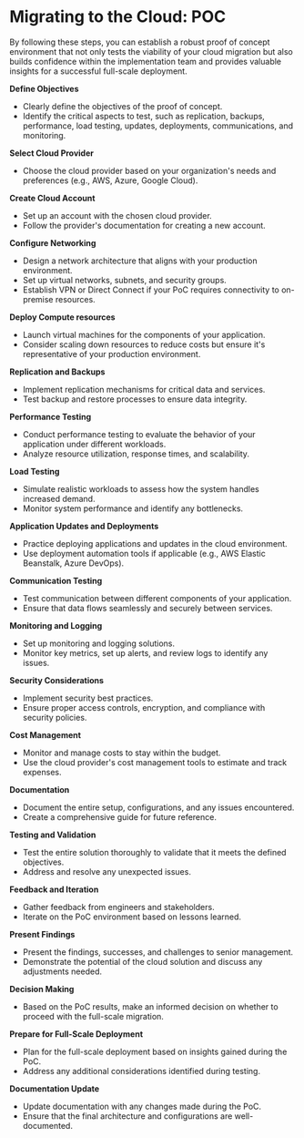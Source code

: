 
# Migrating to the Cloud: POC

By following these steps, you can establish a robust proof of concept environment that not only tests the viability of your cloud migration but also builds confidence within the implementation team and provides valuable insights for a successful full-scale deployment.

**Define Objectives**

- Clearly define the objectives of the proof of concept.
- Identify the critical aspects to test, such as replication, backups, performance, load testing, updates, deployments, communications, and monitoring.

**Select Cloud Provider**

- Choose the cloud provider based on your organization's needs and preferences (e.g., AWS, Azure, Google Cloud).

**Create Cloud Account**

- Set up an account with the chosen cloud provider.
- Follow the provider's documentation for creating a new account.

**Configure Networking**

- Design a network architecture that aligns with your production environment.
- Set up virtual networks, subnets, and security groups.
- Establish VPN or Direct Connect if your PoC requires connectivity to on-premise resources.

**Deploy Compute resources**

- Launch virtual machines for the components of your application.
- Consider scaling down resources to reduce costs but ensure it's representative of your production environment.

**Replication and Backups**

- Implement replication mechanisms for critical data and services.
- Test backup and restore processes to ensure data integrity.

**Performance Testing**

- Conduct performance testing to evaluate the behavior of your application under different workloads.
- Analyze resource utilization, response times, and scalability.

**Load Testing**

- Simulate realistic workloads to assess how the system handles increased demand.
- Monitor system performance and identify any bottlenecks.

**Application Updates and Deployments**

- Practice deploying applications and updates in the cloud environment.
- Use deployment automation tools if applicable (e.g., AWS Elastic Beanstalk, Azure DevOps).

**Communication Testing**

- Test communication between different components of your application.
- Ensure that data flows seamlessly and securely between services.

**Monitoring and Logging**

- Set up monitoring and logging solutions.
- Monitor key metrics, set up alerts, and review logs to identify any issues.

**Security Considerations**

- Implement security best practices.
- Ensure proper access controls, encryption, and compliance with security policies.

**Cost Management**

- Monitor and manage costs to stay within the budget.
- Use the cloud provider's cost management tools to estimate and track expenses.

**Documentation**

- Document the entire setup, configurations, and any issues encountered.
- Create a comprehensive guide for future reference.

**Testing and Validation**

- Test the entire solution thoroughly to validate that it meets the defined objectives.
- Address and resolve any unexpected issues.

**Feedback and Iteration**

- Gather feedback from engineers and stakeholders.
- Iterate on the PoC environment based on lessons learned.

**Present Findings**

- Present the findings, successes, and challenges to senior management.
- Demonstrate the potential of the cloud solution and discuss any adjustments needed.

**Decision Making**

- Based on the PoC results, make an informed decision on whether to proceed with the full-scale migration.

**Prepare for Full-Scale Deployment**

- Plan for the full-scale deployment based on insights gained during the PoC.
- Address any additional considerations identified during testing.

**Documentation Update**

- Update documentation with any changes made during the PoC.
- Ensure that the final architecture and configurations are well-documented.